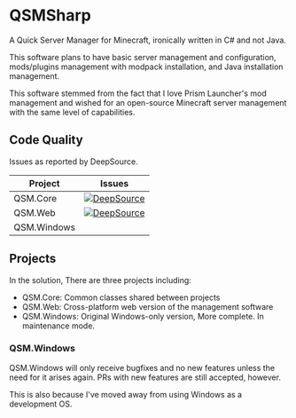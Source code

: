 # QSMSharp

A Quick Server Manager for Minecraft, ironically written in C# and not Java.

This software plans to have basic server management and configuration,
mods/plugins management with modpack installation, and Java installation management.

This software stemmed from the fact that I love Prism Launcher's mod management
and wished for an open-source Minecraft server management with the same level of
capabilities.

## Code Quality

Issues as reported by DeepSource.

| Project     | Issues                                                                                                                                                                                                                   |
|-------------|--------------------------------------------------------------------------------------------------------------------------------------------------------------------------------------------------------------------------|
| QSM.Core    | [![DeepSource](https://app.deepsource.com/gh/lines-of-codes/QSMSharp:QSM.Core.svg/?label=active+issues&show_trend=true&token=_e2ck9mkRm_mUZmNguCMxHoY)](https://app.deepsource.com/gh/lines-of-codes/QSMSharp:QSM.Core/) |
| QSM.Web     | [![DeepSource](https://app.deepsource.com/gh/lines-of-codes/QSMSharp:QSM.Web.svg/?label=active+issues&show_trend=true&token=On0sEKH7_f_XchVoKuzj_7n9)](https://app.deepsource.com/gh/lines-of-codes/QSMSharp:QSM.Web/)   |
| QSM.Windows |                                                                                                                                                                                                                          |

## Projects

In the solution, There are three projects including:

- QSM.Core: Common classes shared between projects
- QSM.Web: Cross-platform web version of the management software
- QSM.Windows: Original Windows-only version, More complete. In maintenance mode.

### QSM.Windows

QSM.Windows will only receive bugfixes and no new features unless the need for 
it arises again. PRs with new features are still accepted, however.

This is also because I've moved away from using Windows as a development OS.
